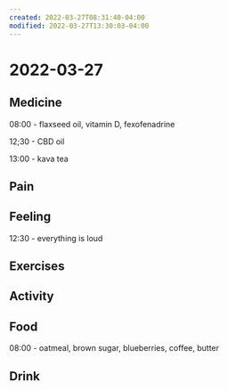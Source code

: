 ```yaml
---
created: 2022-03-27T08:31:40-04:00
modified: 2022-03-27T13:30:03-04:00
---
```


# 2022-03-27

## Medicine

08:00 - flaxseed oil, vitamin D, fexofenadrine

12;30 - CBD oil

13:00 - kava tea

## Pain


## Feeling

12:30 - everything is loud


## Exercises


## Activity


## Food

08:00 - oatmeal, brown sugar, blueberries, coffee, butter


## Drink
